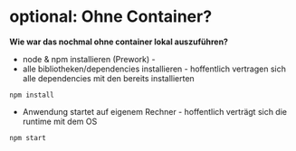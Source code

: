 # optional: Ohne Container?

**Wie war das nochmal ohne container lokal auszuführen?**

* node & npm installieren \(Prework\) -
* alle bibliotheken/dependencies installieren - hoffentlich vertragen sich alle dependencies mit den bereits installierten

```text
npm install
```

* Anwendung startet auf eigenem Rechner - hoffentlich verträgt sich die runtime mit dem OS

```text
npm start
```

